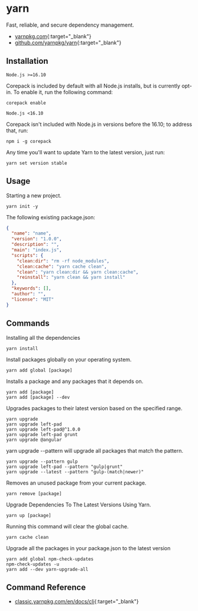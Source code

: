 # yarn

Fast, reliable, and secure dependency management.

- [yarnpkg.com](https://yarnpkg.com/){:target="_blank"}
- [github.com/yarnpkg/yarn](https://github.com/yarnpkg/yarn){:target="_blank"}

## Installation

`Node.js >=16.10`

Corepack is included by default with all Node.js installs, but is currently opt-in. To enable it, run the following command:

```shell
corepack enable
```

`Node.js <16.10`

Corepack isn't included with Node.js in versions before the 16.10; to address that, run:

```shell
npm i -g corepack
```

Any time you'll want to update Yarn to the latest version, just run:

```shell
yarn set version stable
```

## Usage

Starting a new project.

```shell
yarn init -y
```

The following existing package.json:

```json
{
  "name": "name",
  "version": "1.0.0",
  "description": "",
  "main": "index.js",
  "scripts": {
    "clean:dir": "rm -rf node_modules",
    "clean:cache": "yarn cache clean",
    "clean": "yarn clean:dir && yarn clean:cache",
    "reinstall": "yarn clean && yarn install"
  },
  "keywords": [],
  "author": "",
  "license": "MIT"
}
```

## Commands

Installing all the dependencies

```shell
yarn install
```

Install packages globally on your operating system.

```shell
yarn add global [package]
```

Installs a package and any packages that it depends on.

```shell
yarn add [package]
yarn add [package] --dev
```

Upgrades packages to their latest version based on the specified range.

```shell
yarn upgrade
yarn upgrade left-pad
yarn upgrade left-pad@^1.0.0
yarn upgrade left-pad grunt
yarn upgrade @angular
```

yarn upgrade --pattern <pattern> will upgrade all packages that match the pattern.

```shell
yarn upgrade --pattern gulp
yarn upgrade left-pad --pattern "gulp|grunt"
yarn upgrade --latest --pattern "gulp-(match|newer)"
```

Removes an unused package from your current package.

```shell
yarn remove [package]
```

Upgrade Dependencies To The Latest Versions Using Yarn.

```shell
yarn up [package]
```

Running this command will clear the global cache.

```shell
yarn cache clean
```

Upgrade all the packages in your package.json to the latest version

```shell
yarn add global npm-check-updates
npm-check-updates -u
yarn add --dev yarn-upgrade-all
```

## Command Reference

- [classic.yarnpkg.com/en/docs/cli](https://classic.yarnpkg.com/en/docs/cli){:target="_blank"}
